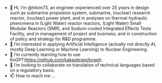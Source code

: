 - 👋 Hi, I’m @hikim73, an engineer experienced over 25 years in design such as submarine propulsion system, submarine,  (nuclear) research reactor,  (nuclear) power plant, and in analyses on thermal-hydraulic phenomena in (Light Water) reactor reactors, (Light Water) Small Modular Reactors (SMR), and Sodium-cooled Integrated Effects Tests Facility, and in management of project and business, and in construction of policy and strategy for R&D programme.
- 👀 I’m interested in applying Artificial Intelligence (actually not directly AI, mostly Deep Learning or Machine Learning) to Nuclear Engineering.
- 🌱 I’m currently learning how to use KoGPT(https://github.com/kakaobrain/kogpt).
- 💞️ I’m looking to collaborate on translation of technical languages based on a regulaltory basis.
- 📫 How to reach me ...

<!---
hikim73/hikim73 is a ✨ special ✨ repository because its `README.md` (this file) appears on your GitHub profile.
You can click the Preview link to take a look at your changes.
--->

